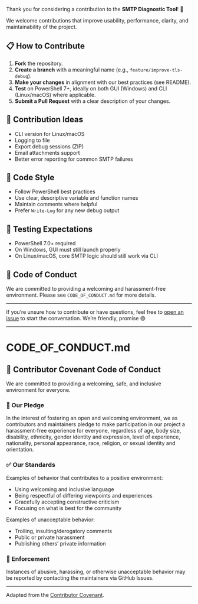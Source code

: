 Thank you for considering a contribution to the **SMTP Diagnostic Tool**! 🚀

We welcome contributions that improve usability, performance, clarity, and maintainability of the project.

## 📋 How to Contribute

1. **Fork** the repository.
2. **Create a branch** with a meaningful name (e.g., `feature/improve-tls-debug`).
3. **Make your changes** in alignment with our best practices (see README).
4. **Test** on PowerShell 7+, ideally on both GUI (Windows) and CLI (Linux/macOS) where applicable.
5. **Submit a Pull Request** with a clear description of your changes.

## 🧠 Contribution Ideas

- CLI version for Linux/macOS
- Logging to file
- Export debug sessions (ZIP)
- Email attachments support
- Better error reporting for common SMTP failures

## 🧼 Code Style

- Follow PowerShell best practices
- Use clear, descriptive variable and function names
- Maintain comments where helpful
- Prefer `Write-Log` for any new debug output

## 🧪 Testing Expectations

- PowerShell 7.0+ required
- On Windows, GUI must still launch properly
- On Linux/macOS, core SMTP logic should still work via CLI

## 🤝 Code of Conduct

We are committed to providing a welcoming and harassment-free environment. Please see `CODE_OF_CONDUCT.md` for more details.

---

If you’re unsure how to contribute or have questions, feel free to [open an issue](../../issues) to start the conversation. We’re friendly, promise 😄

---

# CODE_OF_CONDUCT.md

## 💬 Contributor Covenant Code of Conduct

We are committed to providing a welcoming, safe, and inclusive environment for everyone.

### 📌 Our Pledge

In the interest of fostering an open and welcoming environment, we as contributors and maintainers pledge to make participation in our project a harassment-free experience for everyone, regardless of age, body size, disability, ethnicity, gender identity and expression, level of experience, nationality, personal appearance, race, religion, or sexual identity and orientation.

### ✅ Our Standards

Examples of behavior that contributes to a positive environment:
- Using welcoming and inclusive language
- Being respectful of differing viewpoints and experiences
- Gracefully accepting constructive criticism
- Focusing on what is best for the community

Examples of unacceptable behavior:
- Trolling, insulting/derogatory comments
- Public or private harassment
- Publishing others’ private information

### 🔧 Enforcement

Instances of abusive, harassing, or otherwise unacceptable behavior may be reported by contacting the maintainers via GitHub Issues.

---

Adapted from the [Contributor Covenant](https://www.contributor-covenant.org/version/2.1/code_of_conduct/).
